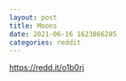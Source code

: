 ```yaml
--- 
layout: post 
title: Moons 
date: 2021-06-16 1623866285 
categories: reddit 
--- 
```

https://redd.it/o1b0rj